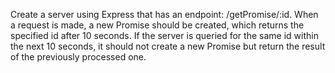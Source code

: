 Create a server using Express that has an endpoint: /getPromise/:id. When a request is made, a new Promise should be created, which returns the specified id after 10 seconds. If the server is queried for the same id within the next 10 seconds, it should not create a new Promise but return the result of the previously processed one.